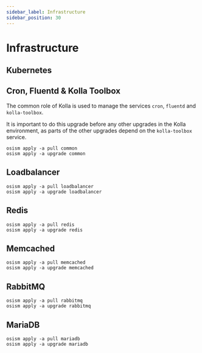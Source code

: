 ```yaml
---
sidebar_label: Infrastructure
sidebar_position: 30
---
```


# Infrastructure

## Kubernetes

## Cron, Fluentd & Kolla Toolbox

The common role of Kolla is used to manage the services `cron`, `fluentd`
and `kolla-toolbox`.

It is important to do this upgrade before any other upgrades in the Kolla
environment, as parts of the other upgrades depend on the `kolla-toolbox`
service.

```
osism apply -a pull common
osism apply -a upgrade common
```

## Loadbalancer

```
osism apply -a pull loadbalancer
osism apply -a upgrade loadbalancer
```

## Redis

```
osism apply -a pull redis
osism apply -a upgrade redis
```

## Memcached

```
osism apply -a pull memcached
osism apply -a upgrade memcached
```

## RabbitMQ

```
osism apply -a pull rabbitmq
osism apply -a upgrade rabbitmq
```

## MariaDB

```
osism apply -a pull mariadb
osism apply -a upgrade mariadb
```
